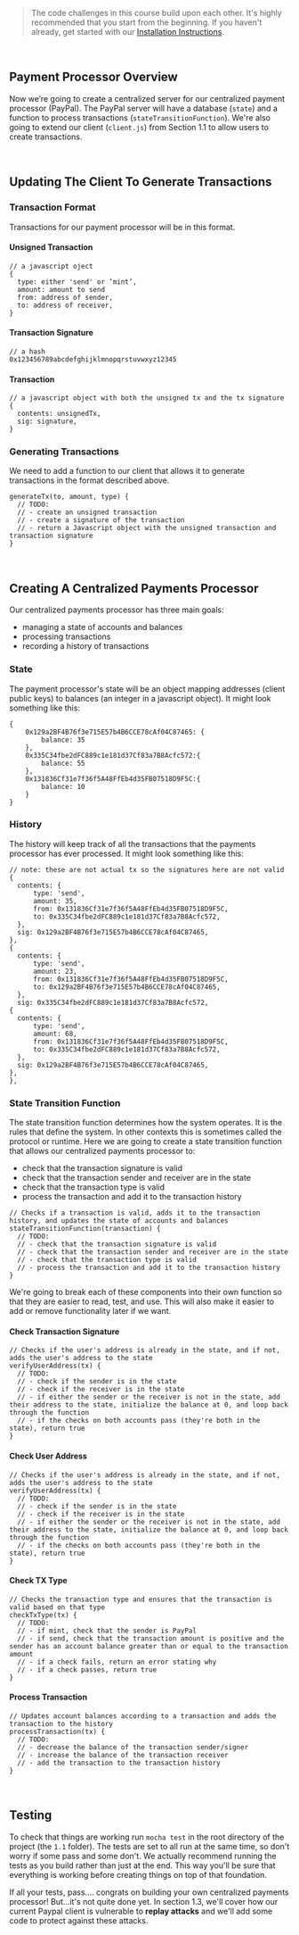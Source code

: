 > The code challenges in this course build upon each other. It's highly recommended that you start from the beginning. If you haven't already, get started with our [Installation Instructions](https://www.burrrata.ch/ces-website/docs/en/sync/dev-env-setup).  

<br />

## Payment Processor Overview

Now we’re going to create a centralized server for our centralized payment processor (PayPal). The PayPal server will have a database (`state`) and a function to process transactions (`stateTransitionFunction`). We're also going to extend our client (`client.js`) from Section 1.1 to allow users to create transactions. 

<br />

## Updating The Client To Generate Transactions

### Transaction Format 

Transactions for our payment processor will be in this format.

#### Unsigned Transaction
```
// a javascript oject
{
  type: either 'send' or ‘mint’,
  amount: amount to send
  from: address of sender,
  to: address of receiver,
}
```

#### Transaction Signature
```
// a hash
0x123456789abcdefghijklmnopqrstuvwxyz12345
```

#### Transaction
```
// a javascript object with both the unsigned tx and the tx signature
{
  contents: unsignedTx,
  sig: signature,
}
```

### Generating Transactions

We need to add a function to our client that allows it to generate transactions in the format described above.
```
generateTx(to, amount, type) {
  // TODO:
  // - create an unsigned transaction
  // - create a signature of the transaction
  // - return a Javascript object with the unsigned transaction and transaction signature
}
```

<br />

## Creating A Centralized Payments Processor

Our centralized payments processor has three main goals:
- managing a state of accounts and balances
- processing transactions
- recording a history of transactions

### State

The payment processor's state will be an object mapping addresses (client public keys) to balances (an integer in a javascript object). It might look something like this: 
```
{
    0x129a2BF4B76f3e715E57b4B6CCE78cAf04C87465: {
        balance: 35
    },
    0x335C34fbe2dFC889c1e181d37Cf83a7B8Acfc572:{
        balance: 55
    },
    0x131836Cf31e7f36f5A48FfEb4d35FB07518D9F5C:{
        balance: 10
    }
}
```

### History

The history will keep track of all the transactions that the payments processor has ever processed. It might look something like this:
```
// note: these are not actual tx so the signatures here are not valid
{
  contents: {
	  type: 'send',
	  amount: 35, 
	  from: 0x131836Cf31e7f36f5A48FfEb4d35FB07518D9F5C,
	  to: 0x335C34fbe2dFC889c1e181d37Cf83a7B8Acfc572,
  },
  sig: 0x129a2BF4B76f3e715E57b4B6CCE78cAf04C87465,
},
{
  contents: {
	  type: 'send',
	  amount: 23, 
	  from: 0x131836Cf31e7f36f5A48FfEb4d35FB07518D9F5C,
	  to: 0x129a2BF4B76f3e715E57b4B6CCE78cAf04C87465,
  },
  sig: 0x335C34fbe2dFC889c1e181d37Cf83a7B8Acfc572,
{
  contents: {
	  type: 'send',
	  amount: 68, 
	  from: 0x131836Cf31e7f36f5A48FfEb4d35FB07518D9F5C,
	  to: 0x335C34fbe2dFC889c1e181d37Cf83a7B8Acfc572,
  },
  sig: 0x129a2BF4B76f3e715E57b4B6CCE78cAf04C87465,
},
},
```

### State Transition Function

The state transition function determines how the system operates. It is the rules that define the system. In other contexts this is sometimes called the protocol or runtime. Here we are going to create a state transition function that allows our centralized payments processor to:
- check that the transaction signature is valid
- check that the transaction sender and receiver are in the state
- check that the transaction type is valid
- process the transaction and add it to the transaction history
```
// Checks if a transaction is valid, adds it to the transaction history, and updates the state of accounts and balances
stateTransitionFunction(transaction) {
  // TODO: 
  // - check that the transaction signature is valid
  // - check that the transaction sender and receiver are in the state
  // - check that the transaction type is valid
  // - process the transaction and add it to the transaction history
}
```

We're going to break each of these components into their own function so that they are easier to read, test, and use. This will also make it easier to add or remove functionality later if we want. 

#### Check Transaction Signature
```
// Checks if the user's address is already in the state, and if not, adds the user's address to the state
verifyUserAddress(tx) {
  // TODO:
  // - check if the sender is in the state
  // - check if the receiver is in the state
  // - if either the sender or the receiver is not in the state, add their address to the state, initialize the balance at 0, and loop back through the function
  // - if the checks on both accounts pass (they're both in the state), return true
}
```

#### Check User Address
```
// Checks if the user's address is already in the state, and if not, adds the user's address to the state
verifyUserAddress(tx) {
  // TODO:
  // - check if the sender is in the state
  // - check if the receiver is in the state
  // - if either the sender or the receiver is not in the state, add their address to the state, initialize the balance at 0, and loop back through the function
  // - if the checks on both accounts pass (they're both in the state), return true
}
```

#### Check TX Type
```
// Checks the transaction type and ensures that the transaction is valid based on that type
checkTxType(tx) {
  // TODO:
  // - if mint, check that the sender is PayPal
  // - if send, check that the transaction amount is positive and the sender has an account balance greater than or equal to the transaction amount 
  // - if a check fails, return an error stating why
  // - if a check passes, return true
}
```

#### Process Transaction
```
// Updates account balances according to a transaction and adds the transaction to the history
processTransaction(tx) {
  // TODO:
  // - decrease the balance of the transaction sender/signer
  // - increase the balance of the transaction receiver 
  // - add the transaction to the transaction history
}
```

<br />

## Testing

To check that things are working run `mocha test` in the root directory of the project (the `1.1` folder). The tests are set to all run at the same time, so don't worry if some pass and some don't. We actually recommend running the tests as you build rather than just at the end. This way you'll be sure that everything is working before creating things on top of that foundation.

If all your tests, pass.... congrats on building your own centralized payments processor! But...it's not quite done yet. In section 1.3, we'll cover how our current Paypal client is vulnerable to **replay attacks** and we'll add some code to protect against these attacks.

<br />
